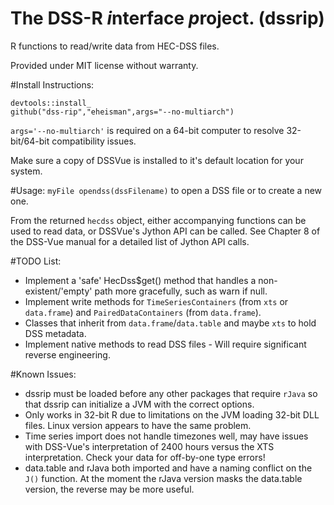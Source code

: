The DSS-R *i*nterface *p*roject. (dssrip)
=========================================

R functions to read/write data from HEC-DSS files.

Provided under MIT license without warranty.

#Install Instructions:
```
devtools::install_github("dss-rip","eheisman",args="--no-multiarch")
```

```args='--no-multiarch'``` is required on a 64-bit computer to resolve 32-bit/64-bit compatibility issues.

Make sure a copy of DSSVue is installed to it's default location for your system.

#Usage:
```myFile opendss(dssFilename)``` to open a DSS file or to create a new one.  

From the returned ```hecdss``` object, either accompanying functions can be used to read data, or DSSVue's Jython API can be called.  See Chapter 8 of the DSS-Vue manual for a detailed list of Jython API calls.

#TODO List:
- Implement a 'safe' HecDss$get() method that handles a non-existent/'empty' path more gracefully, such as warn if null.
- Implement write methods for ```TimeSeriesContainers``` (from ```xts``` or ```data.frame```) and ```PairedDataContainers``` (from ```data.frame```).
- Classes that inherit from ```data.frame```/```data.table``` and maybe ```xts``` to hold DSS metadata.
- Implement native methods to read DSS files - Will require significant reverse engineering.

#Known Issues:
- dssrip must be loaded before any other packages that require ```rJava``` so that dssrip can initialize a JVM with the correct options.
- Only works in 32-bit R due to limitations on the JVM loading 32-bit DLL files.  Linux version appears to have the same problem.
- Time series import does not handle timezones well, may have issues with DSS-Vue's interpretation of 2400 hours versus the XTS interpretation.  Check your data for off-by-one type errors!
- data.table and rJava both imported and have a naming conflict on the ```J()``` function.  At the moment the rJava version masks the data.table version, the reverse may be more useful.